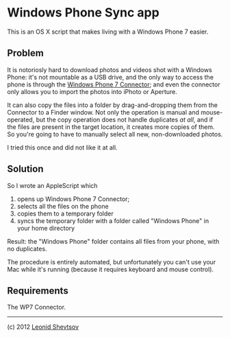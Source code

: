 # Windows Phone Sync app

This is an OS X script that makes living with a Windows Phone 7 easier.

## Problem

It is notoriosly hard to download photos and videos shot with a Windows Phone: it's not mountable as a USB drive, and the only way to access the phone is through the [Windows Phone  7 Connector](http://www.microsoft.com/windowsphone/en-us/apps/mac-connector.aspx); and even the connector only allows you to import the photos into iPhoto or Aperture.

It can also copy the files into a folder by drag-and-dropping them from the Connector to a Finder window. Not only the operation is manual and mouse-operated, but the copy operation does not handle
duplicates *at all*, and if the files are present in the target location, it creates more copies of them. So you're going to have to manually select all new, non-downloaded photos.

I tried this once and did not like it at all.

## Solution

So I wrote an AppleScript which

1. opens up Windows Phone 7 Connector;
2. selects all the files on the phone
3. copies them to a temporary folder
4. syncs the temporary folder with a folder called "Windows Phone" in your home directory

Result: the "Windows Phone" folder contains all files from your phone, with no duplicates.

The procedure is entirely automated, but unfortunately you can't use your Mac while it's running (because it requires keyboard and mouse control).

## Requirements

The WP7 Connector.

* * *

(c) 2012 [Leonid Shevtsov](http://leonid.shevtsov.me)

